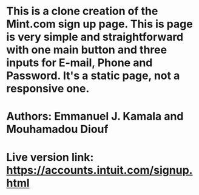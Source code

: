 # This is a clone creation of the Mint.com sign up page. This is page is very simple and straightforward with one main button and three inputs for E-mail, Phone and Password. It's a static page, not a responsive one.
# Authors: Emmanuel J. Kamala and Mouhamadou Diouf
# Live version link: https://accounts.intuit.com/signup.html
